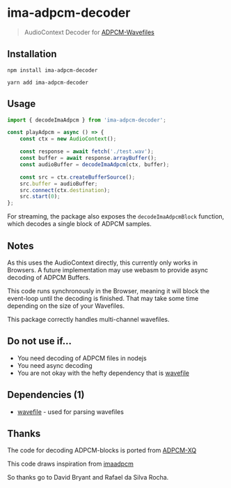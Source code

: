# ima-adpcm-decoder
> AudioContext Decoder for [ADPCM-Wavefiles](https://en.wikipedia.org/wiki/Adaptive_differential_pulse-code_modulation)

## Installation
```
npm install ima-adpcm-decoder
```

```
yarn add ima-adpcm-decoder
```

## Usage
```typescript
import { decodeImaAdpcm } from 'ima-adpcm-decoder';

const playAdpcm = async () => {
    const ctx = new AudioContext();

    const response = await fetch('./test.wav');
    const buffer = await response.arrayBuffer();
    const audioBuffer = decodeImaAdpcm(ctx, buffer);

    const src = ctx.createBufferSource();
    src.buffer = audioBuffer;
    src.connect(ctx.destination);
    src.start(0);
};
```

For streaming, the package also exposes the `decodeImaAdpcmBlock` function, which decodes a single block of ADPCM samples.

## Notes
As this uses the AudioContext directly, this currently only works in Browsers. A future implementation may use webasm to provide async decoding of ADPCM Buffers.

This code runs synchronously in the Browser, meaning it will block the event-loop until the decoding is finished. That may take some time depending on the size of your Wavefiles.

This package correctly handles multi-channel wavefiles.

## Do not use if...
* You need decoding of ADPCM files in nodejs
* You need async decoding
* You are not okay with the hefty dependency that is [wavefile](https://bundlephobia.com/result?p=wavefile@11.0.0)

## Dependencies (1)
* [wavefile](https://www.npmjs.com/package/wavefile) - used for parsing wavefiles

## Thanks
The code for decoding ADPCM-blocks is ported from [ADPCM-XQ](https://github.com/dbry/adpcm-xq/)

This code draws inspiration from [imaadpcm](https://github.com/rochars/imaadpcm/)

So thanks go to David Bryant and Rafael da Silva Rocha.
